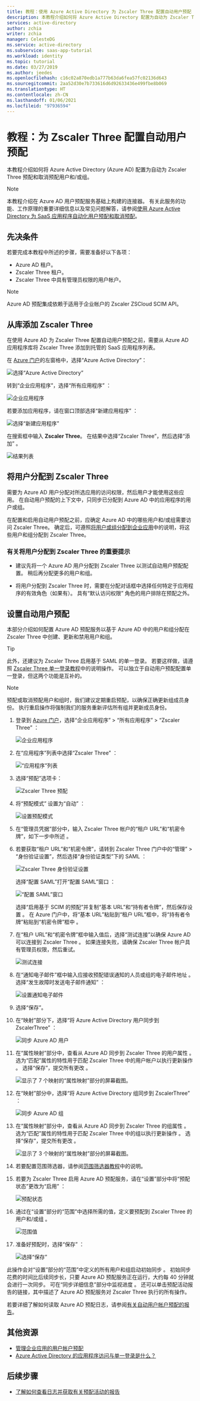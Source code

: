 ```yaml
---
title: 教程：使用 Azure Active Directory 为 Zscaler Three 配置自动用户预配 | Microsoft Docs
description: 本教程介绍如何将 Azure Active Directory 配置为自动为 Zscaler Three 预配和取消预配用户帐户。
services: active-directory
author: zchia
writer: zchia
manager: CelesteDG
ms.service: active-directory
ms.subservice: saas-app-tutorial
ms.workload: identity
ms.topic: tutorial
ms.date: 03/27/2019
ms.author: jeedes
ms.openlocfilehash: c16c02a870edb1a777b63da6fea57fc02136d643
ms.sourcegitcommit: 2aa52d30e7b733616d6d92633436e499fbe8b069
ms.translationtype: HT
ms.contentlocale: zh-CN
ms.lasthandoff: 01/06/2021
ms.locfileid: "97936594"
---
```

# <a name="tutorial-configure-zscaler-three-for-automatic-user-provisioning"></a>教程：为 Zscaler Three 配置自动用户预配

本教程介绍如何将 Azure Active Directory (Azure AD) 配置为自动为 Zscaler Three 预配和取消预配用户和/或组。

> [!NOTE]
> 本教程介绍在 Azure AD 用户预配服务基础上构建的连接器。 有关此服务的功能、工作原理的重要详细信息以及常见问题解答，请参阅[使用 Azure Active Directory 为 SaaS 应用程序自动化用户预配和取消预配](../app-provisioning/user-provisioning.md)。

## <a name="prerequisites"></a>先决条件

若要完成本教程中所述的步骤，需要准备好以下各项：

* Azure AD 租户。
* Zscaler Three 租户。
* Zscaler Three 中具有管理员权限的用户帐户。

> [!NOTE]
> Azure AD 预配集成依赖于适用于企业帐户的 Zscaler ZSCloud SCIM API。

## <a name="adding-zscaler-three-from-the-gallery"></a>从库添加 Zscaler Three

在使用 Azure AD 为 Zscaler Three 配置自动用户预配之前，需要从 Azure AD 应用程序库将 Zscaler Three 添加到托管的 SaaS 应用程序列表。

在 [Azure 门户](https://portal.azure.com)的左窗格中，选择“Azure Active Directory”： 

![选择“Azure Active Directory”](common/select-azuread.png)

转到“企业应用程序”，选择“所有应用程序”   ：

![企业应用程序](common/enterprise-applications.png)

若要添加应用程序，请在窗口顶部选择“新建应用程序”  ：

![选择“新建应用程序”](common/add-new-app.png)

在搜索框中输入 **Zscaler Three**。 在结果中选择“Zscaler Three”，然后选择“添加”   。

![结果列表](common/search-new-app.png)

## <a name="assign-users-to-zscaler-three"></a>将用户分配到 Zscaler Three

需要为 Azure AD 用户分配对所选应用的访问权限，然后用户才能使用这些应用。 在自动用户预配的上下文中，只同步已分配到 Azure AD 中的应用程序的用户或组。

在配置和启用自动用户预配之前，应确定 Azure AD 中的哪些用户和/或组需要访问 Zscaler Three。 确定后，可遵照[将用户或组分配到企业应用](../manage-apps/assign-user-or-group-access-portal.md)中的说明，将这些用户和组分配到 Zscaler Three。

### <a name="important-tips-for-assigning-users-to-zscaler-three"></a>有关将用户分配到 Zscaler Three 的重要提示

* 建议先将一个 Azure AD 用户分配到 Zscaler Three 以测试自动用户预配配置。 稍后再分配更多的用户和组。

* 将用户分配到 Zscaler Three 时，需要在分配对话框中选择任何特定于应用程序的有效角色（如果有）。 具有“默认访问权限”  角色的用户排除在预配之外。

## <a name="set-up-automatic-user-provisioning"></a>设置自动用户预配

本部分介绍如何配置 Azure AD 预配服务以基于 Azure AD 中的用户和组分配在 Zscaler Three 中创建、更新和禁用用户和组。

> [!TIP]
> 此外，还建议为 Zscaler Three 启用基于 SAML 的单一登录。 若要这样做，请遵照 [Zscaler Three 单一登录教程](zscaler-three-tutorial.md)中的说明操作。 可以独立于自动用户预配配置单一登录，但这两个功能是互补的。

> [!NOTE]
> 预配或取消预配用户和组时，我们建议定期重启预配，以确保正确更新组成员身份。 执行重启操作将强制我们的服务重新评估所有组并更新成员身份。 

1. 登录到 [Azure 门户](https://portal.azure.com)，选择“企业应用程序” > “所有应用程序” > “Zscaler Three”    ：

    ![企业应用程序](common/enterprise-applications.png)

2. 在“应用程序”列表中选择“Zscaler Three”  ：

    ![“应用程序”列表](common/all-applications.png)

3. 选择“预配”选项卡： 

    ![Zscaler Three 预配](./media/zscaler-three-provisioning-tutorial/provisioning-tab.png)

4. 将“预配模式”  设置为“自动”  ：

    ![设置预配模式](./media/zscaler-three-provisioning-tutorial/provisioning-credentials.png)

5. 在“管理员凭据”部分中，输入 Zscaler Three 帐户的“租户 URL”和“机密令牌”，如下一步中所述    。

6. 若要获取“租户 URL”和“机密令牌”，请转到 Zscaler Three 门户中的“管理” > “身份验证设置”，然后选择“身份验证类型”下的 SAML       ：

    ![Zscaler Three 身份验证设置](./media/zscaler-three-provisioning-tutorial/secret-token-1.png)

    选择“配置 SAML”打开“配置 SAML”窗口   ：

    ![“配置 SAML”窗口](./media/zscaler-three-provisioning-tutorial/secret-token-2.png)

    选择“启用基于 SCIM 的预配”并复制“基本 URL”和“持有者令牌”，然后保存设置    。 在 Azure 门户中，将“基本 URL”粘贴到“租户 URL”框中，将“持有者令牌”粘贴到“机密令牌”框中     。

7. 在“租户 URL”和“机密令牌”框中输入值后，选择“测试连接”以确保 Azure AD 可以连接到 Zscaler Three    。 如果连接失败，请确保 Zscaler Three 帐户具有管理员权限，然后重试。

    ![测试连接](./media/zscaler-three-provisioning-tutorial/test-connection.png)

8. 在“通知电子邮件”框中输入应接收预配错误通知的人员或组的电子邮件地址  。 选择“发生故障时发送电子邮件通知”  ：

    ![设置通知电子邮件](./media/zscaler-three-provisioning-tutorial/notification.png)

9. 选择“保存”。 

10. 在“映射”部分下，选择“将 Azure Active Directory 用户同步到 ZscalerThree”   ：

    ![同步 Azure AD 用户](./media/zscaler-three-provisioning-tutorial/user-mappings.png)

11. 在“属性映射”部分中，查看从 Azure AD 同步到 Zscaler Three 的用户属性  。 选为“匹配”属性的特性用于匹配 Zscaler Three 中的用户帐户以执行更新操作  。 选择“保存”，提交所有更改  。

    ![显示了 7 个映射的“属性映射”部分的屏幕截图。](./media/zscaler-three-provisioning-tutorial/user-attribute-mappings.png)

12. 在“映射”部分中，选择“将 Azure Active Directory 组同步到 ZscalerThree”   ：

    ![同步 Azure AD 组](./media/zscaler-three-provisioning-tutorial/group-mappings.png)

13. 在“属性映射”部分中，查看从 Azure AD 同步到 Zscaler Three 的组属性  。 选为“匹配”属性的特性用于匹配 Zscaler Three 中的组以执行更新操作  。 选择“保存”，提交所有更改  。

    ![显示了 3 个映射的“属性映射”部分的屏幕截图。](./media/zscaler-three-provisioning-tutorial/group-attribute-mappings.png)

14. 若要配置范围筛选器，请参阅[范围筛选器教程](../app-provisioning/define-conditional-rules-for-provisioning-user-accounts.md)中的说明。

15. 若要为 Zscaler Three 启用 Azure AD 预配服务，请在“设置”部分中将“预配状态”更改为“启用”    ：

    ![预配状态](./media/zscaler-three-provisioning-tutorial/provisioning-status.png)

16. 通过在“设置”部分的“范围”中选择所需的值，定义要预配到 Zscaler Three 的用户和/或组   。

    ![范围值](./media/zscaler-three-provisioning-tutorial/scoping.png)

17. 准备好预配时，选择“保存”  ：

    ![选择“保存”](./media/zscaler-three-provisioning-tutorial/save-provisioning.png)

此操作会对“设置”部分的“范围”中定义的所有用户和组启动初始同步   。 初始同步花费的时间比后续同步长，只要 Azure AD 预配服务正在运行，大约每 40 分钟就会进行一次同步。 可在“同步详细信息”部分中监视进度  。 还可以单击预配活动报告的链接，其中描述了 Azure AD 预配服务对 Zscaler Three 执行的所有操作。

若要详细了解如何读取 Azure AD 预配日志，请参阅[有关自动用户帐户预配的报告](../app-provisioning/check-status-user-account-provisioning.md)。

## <a name="additional-resources"></a>其他资源

* [管理企业应用的用户帐户预配](../app-provisioning/configure-automatic-user-provisioning-portal.md)
* [Azure Active Directory 的应用程序访问与单一登录是什么？](../manage-apps/what-is-single-sign-on.md)

## <a name="next-steps"></a>后续步骤

* [了解如何查看日志并获取有关预配活动的报告](../app-provisioning/check-status-user-account-provisioning.md)

<!--Image references-->
[1]: ./media/zscaler-three-provisioning-tutorial/tutorial-general-01.png
[2]: ./media/zscaler-three-provisioning-tutorial/tutorial-general-02.png
[3]: ./media/zscaler-three-provisioning-tutorial/tutorial-general-03.png